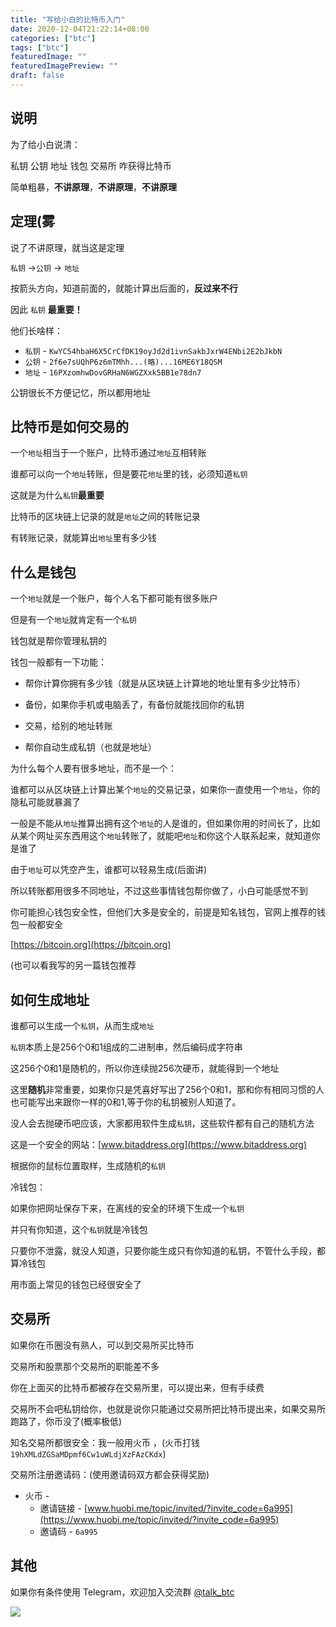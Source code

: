 ```yaml
---
title: "写给小白的比特币入门"
date: 2020-12-04T21:22:14+08:00
categories: ["btc"]
tags: ["btc"]
featuredImage: ""
featuredImagePreview: ""
draft: false
---
```


## 说明

为了给小白说清：

私钥 公钥 地址 钱包 交易所 咋获得比特币

简单粗暴，**不讲原理**，**不讲原理**，**不讲原理**

## 定理(雾

说了不讲原理，就当这是定理

`私钥`  →`公钥` → `地址`

按箭头方向，知道前面的，就能计算出后面的，**反过来不行**

因此 `私钥` **最重要！**

他们长啥样：

* `私钥` -  `KwYC54hbaH6X5CrCfDK19oyJd2d1ivnSakbJxrW4ENbi2E2bJkbN`
* `公钥` -  `2f6e7sUQhP6z6mTMhh...(略)...16ME6Y18QSM`
* `地址` -  `16PXzomhwDovGRHaN6WGZXxk5BB1e78dn7`

公钥很长不方便记忆，所以都用地址

## 比特币是如何交易的

一个`地址`相当于一个账户，比特币通过`地址`互相转账

谁都可以向一个`地址`转账，但是要花`地址`里的钱，必须知道`私钥`

这就是为什么`私钥`**最重要**

比特币的区块链上记录的就是`地址`之间的转账记录

有转账记录，就能算出`地址`里有多少钱

## 什么是钱包

一个`地址`就是一个账户，每个人名下都可能有很多账户

但是有一个`地址`就肯定有一个`私钥`

钱包就是帮你管理私钥的

钱包一般都有一下功能：

* 帮你计算你拥有多少钱（就是从区块链上计算地的地址里有多少比特币）

* 备份，如果你手机或电脑丢了，有备份就能找回你的私钥
* 交易，给别的地址转账
* 帮你自动生成私钥（也就是地址）



为什么每个人要有很多地址，而不是一个：

谁都可以从区块链上计算出某个`地址`的交易记录，如果你一直使用一个`地址`，你的隐私可能就暴漏了

一般是不能从`地址`推算出拥有这个`地址`的人是谁的，但如果你用的时间长了，比如从某个网址买东西用这个`地址`转账了，就能吧`地址`和你这个人联系起来，就知道你是谁了

由于`地址`可以凭空产生，谁都可以轻易生成(后面讲)

所以转账都用很多不同地址，不过这些事情钱包帮你做了，小白可能感觉不到



你可能担心钱包安全性，但他们大多是安全的，前提是知名钱包，官网上推荐的钱包一般都安全

[https://bitcoin.org](https://bitcoin.org)

(也可以看我写的另一篇钱包推荐

## 如何生成地址

谁都可以生成一个`私钥`，从而生成`地址`

`私钥`本质上是256个0和1组成的二进制串，然后编码成字符串

这256个0和1是随机的，所以你连续抛256次硬币，就能得到一个地址

这里**随机**非常重要，如果你只是凭喜好写出了256个0和1，那和你有相同习惯的人也可能写出来跟你一样的0和1,等于你的私钥被别人知道了。

没人会去抛硬币吧应该，大家都用软件生成`私钥`，这些软件都有自己的随机方法

这是一个安全的网站：[www.bitaddress.org](https://www.bitaddress.org)

根据你的鼠标位置取样，生成随机的`私钥`



冷钱包：

如果你把网址保存下来，在离线的安全的环境下生成一个`私钥`

并只有你知道，这个`私钥`就是冷钱包

只要你不泄露，就没人知道，只要你能生成只有你知道的私钥，不管什么手段，都算冷钱包

用市面上常见的钱包已经很安全了



## 交易所

如果你在币圈没有熟人，可以到交易所买比特币

交易所和股票那个交易所的职能差不多

你在上面买的比特币都被存在交易所里，可以提出来，但有手续费

交易所不会吧私钥给你，也就是说你只能通过交易所把比特币提出来，如果交易所跑路了，你币没了(概率极低)

知名交易所都很安全：我一般用火币 ，(火币打钱`19hXMLdZGSaMDpmf6Cw1uWLdjXzFAzCKdx`)



交易所注册邀请码：(使用邀请码双方都会获得奖励)

* 火币 -
  * 邀请链接 - [www.huobi.me/topic/invited/?invite_code=6a995](https://www.huobi.me/topic/invited/?invite_code=6a995)
  * 邀请码 - `6a995`



## 其他

如果你有条件使用 Telegram，欢迎加入交流群 [@talk_btc](https://t.me/talk_btc)

[![](https://blog-1256556944.cos.ap-nanjing.myqcloud.com/public/t_logo.svg)](https://t.me/talk_btc)
